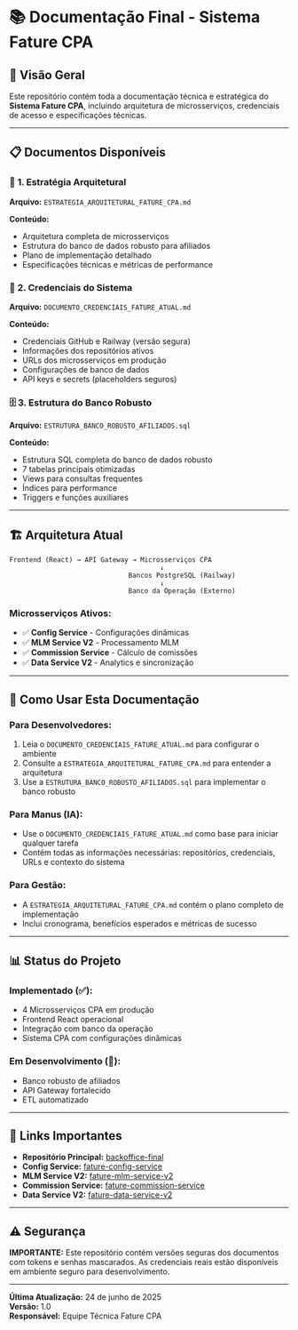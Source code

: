 # 📚 Documentação Final - Sistema Fature CPA

## 🎯 Visão Geral

Este repositório contém toda a documentação técnica e estratégica do **Sistema Fature CPA**, incluindo arquitetura de microsserviços, credenciais de acesso e especificações técnicas.

---

## 📋 Documentos Disponíveis

### 🚀 **1. Estratégia Arquitetural**
**Arquivo:** `ESTRATEGIA_ARQUITETURAL_FATURE_CPA.md`

**Conteúdo:**
- Arquitetura completa de microsserviços
- Estrutura do banco de dados robusto para afiliados
- Plano de implementação detalhado
- Especificações técnicas e métricas de performance

### 🔐 **2. Credenciais do Sistema**
**Arquivo:** `DOCUMENTO_CREDENCIAIS_FATURE_ATUAL.md`

**Conteúdo:**
- Credenciais GitHub e Railway (versão segura)
- Informações dos repositórios ativos
- URLs dos microsserviços em produção
- Configurações de banco de dados
- API keys e secrets (placeholders seguros)

### 🗄️ **3. Estrutura do Banco Robusto**
**Arquivo:** `ESTRUTURA_BANCO_ROBUSTO_AFILIADOS.sql`

**Conteúdo:**
- Estrutura SQL completa do banco de dados robusto
- 7 tabelas principais otimizadas
- Views para consultas frequentes
- Índices para performance
- Triggers e funções auxiliares

---

## 🏗️ Arquitetura Atual

```
Frontend (React) → API Gateway → Microsserviços CPA
                                      ↓
                              Bancos PostgreSQL (Railway)
                                      ↓
                              Banco da Operação (Externo)
```

### **Microsserviços Ativos:**
- ✅ **Config Service** - Configurações dinâmicas
- ✅ **MLM Service V2** - Processamento MLM
- ✅ **Commission Service** - Cálculo de comissões
- ✅ **Data Service V2** - Analytics e sincronização

---

## 🚀 Como Usar Esta Documentação

### **Para Desenvolvedores:**
1. Leia o `DOCUMENTO_CREDENCIAIS_FATURE_ATUAL.md` para configurar o ambiente
2. Consulte a `ESTRATEGIA_ARQUITETURAL_FATURE_CPA.md` para entender a arquitetura
3. Use a `ESTRUTURA_BANCO_ROBUSTO_AFILIADOS.sql` para implementar o banco robusto

### **Para Manus (IA):**
- Use o `DOCUMENTO_CREDENCIAIS_FATURE_ATUAL.md` como base para iniciar qualquer tarefa
- Contém todas as informações necessárias: repositórios, credenciais, URLs e contexto do sistema

### **Para Gestão:**
- A `ESTRATEGIA_ARQUITETURAL_FATURE_CPA.md` contém o plano completo de implementação
- Inclui cronograma, benefícios esperados e métricas de sucesso

---

## 📊 Status do Projeto

### **Implementado (✅):**
- 4 Microsserviços CPA em produção
- Frontend React operacional
- Integração com banco da operação
- Sistema CPA com configurações dinâmicas

### **Em Desenvolvimento (🔄):**
- Banco robusto de afiliados
- API Gateway fortalecido
- ETL automatizado

---

## 🔗 Links Importantes

- **Repositório Principal:** [backoffice-final](https://github.com/ederziomek/backoffice-final)
- **Config Service:** [fature-config-service](https://github.com/ederziomek/fature-config-service)
- **MLM Service V2:** [fature-mlm-service-v2](https://github.com/ederziomek/fature-mlm-service-v2)
- **Commission Service:** [fature-commission-service](https://github.com/ederziomek/fature-commission-service)
- **Data Service V2:** [fature-data-service-v2](https://github.com/ederziomek/fature-data-service-v2)

---

## ⚠️ Segurança

**IMPORTANTE:** Este repositório contém versões seguras dos documentos com tokens e senhas mascarados. As credenciais reais estão disponíveis em ambiente seguro para desenvolvimento.

---

**Última Atualização:** 24 de junho de 2025  
**Versão:** 1.0  
**Responsável:** Equipe Técnica Fature CPA

